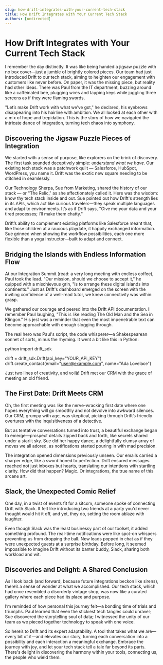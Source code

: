 ```yaml
---
slug: how-drift-integrates-with-your-current-tech-stack
title: How Drift Integrates with Your Current Tech Stack
authors: [undirected]
---
```


# How Drift Integrates with Your Current Tech Stack

I remember the day distinctly. It was like being handed a jigsaw puzzle with no box cover—just a jumble of brightly colored pieces. Our team had just introduced Drift to our tech stack, aiming to heighten our engagement with customers like never before. On paper, it was the missing piece, but reality had other ideas. There was Paul from the IT department, buzzing around like a caffeinated bee, plugging wires and tapping keys while juggling three screens as if they were flaming swords.

"Let’s make Drift work with what we’ve got," he declared, his eyebrows disappearing into his hairline with ambition. We all looked at each other with a mix of hope and trepidation. This is the story of how we navigated the intricate dance of integration, turning tech chaos into symphony.

## Discovering the Jigsaw Puzzle Pieces of Integration

We started with a sense of purpose, like explorers on the brink of discovery. The first task sounded deceptively simple: *understand what we have.* Our existing tech stack was a patchwork quilt — Salesforce, HubSpot, WordPress, you name it. Drift was the exotic new square needing to be stitched in seamlessly.

Our Technology Sherpa, Sue from Marketing, shared the history of our stack — or "The Relic," as she affectionately called it. Here was the wisdom: know thy tech stack inside and out. Sue pointed out how Drift's strength lies in its APIs, which act like curious travelers—they speak multiple languages and adapt to environments. It’s as if Drift says, "Give me your data and your tired processes; I’ll make them chatty."

Drift’s ability to complement existing platforms like Salesforce meant that, like those children at a raucous playdate, it happily exchanged information. Sue grinned when showing the workflow possibilities, each one more flexible than a yoga instructor—built to adapt and connect.

## Bridging the Islands with Endless Information Flow

At our Integration Summit (read: a very long meeting with endless coffee), Paul took the lead. "Our mission, should we choose to accept it," he quipped with a mischievous grin, "is to arrange these digital islands into continents." Just as Drift's dashboard emerged on the screen with the inviting confidence of a well-read tutor, we knew connectivity was within grasp.

We gathered our courage and peered into the Drift API documentation. I remember Paul laughing, "This is like reading The Old Man and the Sea in Klingon." His jest was a reminder that even the most impenetrable text can become approachable with enough slogging through.

The real hero was Paul's script, the code whisperer—a Shakespearean sonnet of sorts, minus the rhyming. It went a bit like this in Python:

python
import drift_sdk

drift = drift_sdk.Drift(api_key="YOUR_API_KEY")
drift.create_contact(email="user@example.com", name="Ada Lovelace")


Just two lines of creativity, and voilà! Drift met our CRM with the grace of meeting an old friend.

## The First Date: Drift Meets CRM

Oh, the first meeting was like the nerve-wracking first date where one hopes everything will go smoothly and not devolve into awkward silences. Our CRM, grumpy with age, was skeptical, picking through Drift’s friendly overtures with the inquisitiveness of a detective.

But as tentative conversations turned into trust, a beautiful exchange began to emerge—prospect details zipped back and forth, like secrets shared under a starlit sky. Sue did her happy dance, a delightfully clumsy array of moves we all adored, as notifications started pouring in with mad precision.

The integration opened dimensions previously unseen. Our emails carried a sharper edge, like a sword honed to perfection. Drift ensured messages reached not just inboxes but hearts, translating our intentions with startling clarity. How did that happen? Magic. Or integrations, the true name of this arcane art.

## Slack, the Unexpected Comic Relief

One day, in a twist of events fit for a sitcom, someone spoke of connecting Drift with Slack. It felt like introducing two friends at a party you'd never thought would hit it off, and yet, they do, setting the room ablaze with laughter.

Even though Slack was the least businessy part of our toolset, it added something profound. The real-time notifications were like spot-on whispers preventing us from dropping the ball. New leads popped in chat as if they were unexpected guests at a surprise birthday. Before long, it seemed impossible to imagine Drift without its banter buddy, Slack, sharing both workload and wit.

## Discoveries and Delight: A Shared Conclusion

As I look back (and forward, because future integrations beckon like sirens), there’s a sense of wonder at what we accomplished. Our tech stack, which had once resembled a disorderly vintage shop, was now like a curated gallery where each piece had its place and purpose.

I’m reminded of how personal this journey felt—a bonding time of trials and triumphs. Paul learned that even the stickiest tech tangles could unravel; Sue discovered the storytelling soul of data; I witnessed the unity of our team as we pieced together technology to speak with one voice.

So here’s to Drift and its expert adaptability. A tool that takes what we are—every bit of it—and elevates our story, turning each conversation into a possibility and each interaction a meaningful exchange. Embrace the journey with joy, and let your tech stack tell a tale far beyond its parts. There's delight in discovering the harmony within your tools, connecting us, the people who wield them.